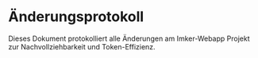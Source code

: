 # Änderungsprotokoll

Dieses Dokument protokolliert alle Änderungen am Imker-Webapp Projekt zur Nachvollziehbarkeit und Token-Effizienz.

